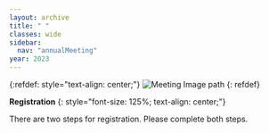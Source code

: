 ```yaml
---
layout: archive
title: " "
classes: wide
sidebar:
  nav: "annualMeeting"
year: 2023
---
```

{:refdef: style="text-align: center;"}
![Meeting Image path](/assets/images/{{page.year}}/annualMeeting.jpg)
{: refdef}



**Registration**
{: style="font-size: 125%; text-align: center;"}

There are two steps for registration. Please complete both steps.


